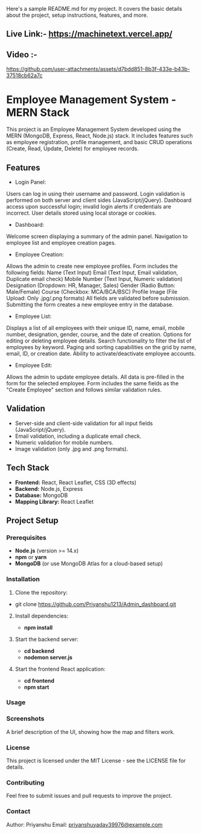 
Here's a sample README.md for my project. It covers the basic details about the project, setup instructions, features, and more.
## Live Link:- https://machinetext.vercel.app/

## Video :- 






https://github.com/user-attachments/assets/d7bdd851-8b3f-433e-b43b-37518cb62a7c








# Employee Management System - MERN Stack

This project is an Employee Management System developed using the MERN (MongoDB, Express, React, Node.js) stack. It includes features such as employee registration, profile management, and basic CRUD operations (Create, Read, Update, Delete) for employee records.

## Features

- Login Panel:

Users can log in using their username and password.
Login validation is performed on both server and client sides (JavaScript/jQuery).
Dashboard access upon successful login; invalid login alerts if credentials are incorrect.
User details stored using local storage or cookies.
- Dashboard:

Welcome screen displaying a summary of the admin panel.
Navigation to employee list and employee creation pages.
- Employee Creation:

Allows the admin to create new employee profiles.
Form includes the following fields:
Name (Text Input)
Email (Text Input, Email validation, Duplicate email check)
Mobile Number (Text Input, Numeric validation)
Designation (Dropdown: HR, Manager, Sales)
Gender (Radio Button: Male/Female)
Course (Checkbox: MCA/BCA/BSC)
Profile Image (File Upload: Only .jpg/.png formats)
All fields are validated before submission.
Submitting the form creates a new employee entry in the database.
- Employee List:

Displays a list of all employees with their unique ID, name, email, mobile number, designation, gender, course, and the date of creation.
Options for editing or deleting employee details.
Search functionality to filter the list of employees by keyword.
Paging and sorting capabilities on the grid by name, email, ID, or creation date.
Ability to activate/deactivate employee accounts.
- Employee Edit:

Allows the admin to update employee details.
All data is pre-filled in the form for the selected employee.
Form includes the same fields as the "Create Employee" section and follows similar validation rules.


## Validation
- Server-side and client-side validation for all input fields (JavaScript/jQuery).
- Email validation, including a duplicate email check.
- Numeric validation for mobile numbers.
- Image validation (only .jpg and .png formats).

## Tech Stack

- **Frontend:** React, React Leaflet, CSS (3D effects)
- **Backend:** Node.js, Express
- **Database:** MongoDB
- **Mapping Library:** React Leaflet

## Project Setup

### Prerequisites

- **Node.js** (version >= 14.x)
- **npm** or **yarn**
- **MongoDB** (or use MongoDB Atlas for a cloud-based setup)

### Installation

1. Clone the repository:
   
 -  git clone https://github.com/Priyanshu1213/Admin_dashboard.git
   

2. Install dependencies:
   
    - **npm install**

3. Start the backend server:

    - **cd backend**
    - **nodemon server.js**

4. Start the frontend React application:

    - **cd frontend**
    - **npm start**

### Usage



### Screenshots

A brief description of the UI, showing how the map and filters work.





### License
This project is licensed under the MIT License - see the LICENSE file for details.

### Contributing
Feel free to submit issues and pull requests to improve the project.

### Contact
Author: Priyanshu
Email: priyanshuyadav39976@example.com
